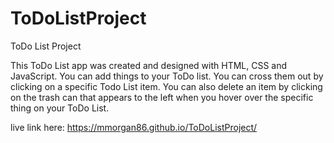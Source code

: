 # ToDoListProject
ToDo List Project

This ToDo List app was created and designed with HTML, CSS and JavaScript.
You can add things to your ToDo list. 
You can cross them out by clicking on a specific Todo List item.
You can also delete an item by clicking on the trash can that appears to the left when you hover over the specific thing on your ToDo List.

live link here: https://mmorgan86.github.io/ToDoListProject/
